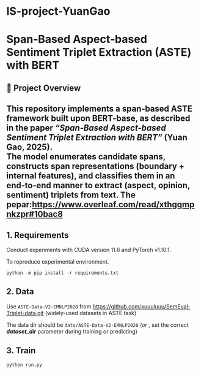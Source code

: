 # IS-project-YuanGao
# Span‑Based Aspect‑based Sentiment Triplet Extraction (ASTE) with BERT

## 🎯 Project Overview

This repository implements a span‑based ASTE framework built upon **BERT-base**, as described in the paper *“Span‑Based Aspect‑based Sentiment Triplet Extraction with BERT”* (Yuan Gao, 2025).  
The model enumerates candidate spans, constructs span representations (boundary + internal features), and classifies them in an end‑to‑end manner to extract (aspect, opinion, sentiment) triplets from text.
The pepar:https://www.overleaf.com/read/xthgqmpnkzpr#10bac8
---
## 1. Requirements

Conduct experiments with CUDA version 11.6 and PyTorch v1.10.1. 

To reproduce experimental environment.
```
python -m pip install -r requirements.txt
```

## 2. Data

Use `ASTE-Data-V2-EMNLP2020` from https://github.com/xuuuluuu/SemEval-Triplet-data.git
(widely-used datasets in ASTE task)

The data dir should be  ``data/ASTE-Data-V2-EMNLP2020`` (*or* , set the correct ***dataset_dir*** parameter during training or predicting)


## 3. Train

```
python run.py
```



